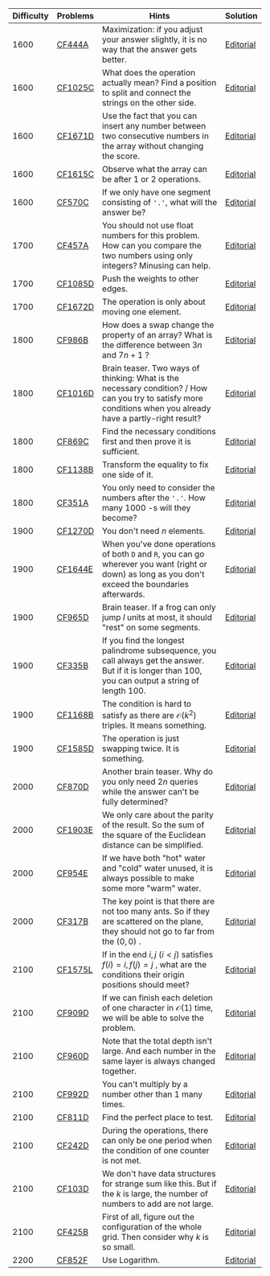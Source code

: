 | Difficulty | Problems | Hints | Solution |
| -------- | -------- | -------- | -------- |
| 1600 | [CF444A](https://codeforces.com/problemset/problem/444/A) | Maximization: if you adjust your answer slightly, it is no way that the answer gets better. | [Editorial](https://github.com/Yawn-Sean/Daily_CF_Problems/blob/main/daily_problems/2024/04/0405/solution/cf444a.md) |
| 1600 | [CF1025C](https://codeforces.com/problemset/problem/1025/C) | What does the operation actually mean? Find a position to split and connect the strings on the other side. | [Editorial](https://github.com/Yawn-Sean/Daily_CF_Problems/blob/main/daily_problems/2024/05/0517/solution/cf1025c.md) |
| 1600 | [CF1671D](https://codeforces.com/problemset/problem/1671/D) | Use the fact that you can insert any number between two consecutive numbers in the array without changing the score. | [Editorial](https://github.com/Yawn-Sean/Daily_CF_Problems/blob/main/daily_problems/2024/05/0531/solution/cf1671d.md) |
| 1600 | [CF1615C](https://codeforces.com/problemset/problem/1615/C) | Observe what the array can be after $1$ or $2$ operations. | [Editorial](https://github.com/Yawn-Sean/Daily_CF_Problems/blob/main/daily_problems/2024/06/0614/solution/cf1615c.md) |
| 1600 | [CF570C](https://codeforces.com/problemset/problem/570/C) | If we only have one segment consisting of `'.'`, what will the answer be? | [Editorial](https://github.com/Yawn-Sean/Daily_CF_Problems/blob/main/daily_problems/2024/07/0705/solution/cf570c.md) |
| 1700 | [CF457A](https://codeforces.com/problemset/problem/457/A) | You should not use float numbers for this problem. How can you compare the two numbers using only integers? Minusing can help. | [Editorial](https://github.com/Yawn-Sean/Daily_CF_Problems/blob/main/daily_problems/2024/04/0403/solution/cf457a.md) |
| 1700 | [CF1085D](https://codeforces.com/problemset/problem/1085/D) | Push the weights to other edges. | [Editorial](https://github.com/Yawn-Sean/Daily_CF_Problems/blob/main/daily_problems/2024/06/0627/solution/cf1085d.md) |
| 1700 | [CF1672D](https://codeforces.com/problemset/problem/1672/D) | The operation is only about moving one element. | [Editorial](https://github.com/Yawn-Sean/Daily_CF_Problems/blob/main/daily_problems/2024/07/0704/solution/cf1672d.md) |
| 1800 | [CF986B](https://codeforces.com/problemset/problem/986/B) | How does a swap change the property of an array? What is the difference between $3n$ and $7n+1$ ? | [Editorial](https://github.com/Yawn-Sean/Daily_CF_Problems/blob/main/daily_problems/2024/03/0325/solution/cf986b.md) |
| 1800 | [CF1016D](https://codeforces.com/problemset/problem/1016/D) | Brain teaser. Two ways of thinking: What is the necessary condition? / How can you try to satisfy more conditions when you already have a partly-right result? | [Editorial](https://github.com/Yawn-Sean/Daily_CF_Problems/blob/main/daily_problems/2024/04/0401/solution/cf1016d.md) |
| 1800 | [CF869C](https://codeforces.com/problemset/problem/869/C) | Find the necessary conditions first and then prove it is sufficient. | [Editorial](https://github.com/Yawn-Sean/Daily_CF_Problems/blob/main/daily_problems/2024/05/0528/solution/cf869c.md) |
| 1800 | [CF1138B](https://codeforces.com/problemset/problem/1138/B) | Transform the equality to fix one side of it. | [Editorial](https://github.com/Yawn-Sean/Daily_CF_Problems/blob/main/daily_problems/2024/07/0709/solution/cf1138b.md) |
| 1800 | [CF351A](https://codeforces.com/problemset/problem/351/A) | You only need to consider the numbers after the `'.'`. How many $1000$ -s will they become? | [Editorial](https://github.com/Yawn-Sean/Daily_CF_Problems/blob/main/daily_problems/2024/07/0723/solution/cf351a.md) |
| 1900 | [CF1270D](https://codeforces.com/problemset/problem/1270/D) | You don't need $n$ elements. | [Editorial](https://github.com/Yawn-Sean/Daily_CF_Problems/blob/main/daily_problems/2024/04/0429/solution/cf1270d.md) |
| 1900 | [CF1644E](https://codeforces.com/problemset/problem/1644/E) | When you've done operations of both `D` and `R`, you can go wherever you want (right or down) as long as you don't exceed the boundaries afterwards. | [Editorial](https://github.com/Yawn-Sean/Daily_CF_Problems/blob/main/daily_problems/2024/05/0507/solution/cf1644e.md) |
| 1900 | [CF965D](https://codeforces.com/problemset/problem/965/D) | Brain teaser. If a frog can only jump $l$ units at most, it should "rest" on some segments. | [Editorial](https://github.com/Yawn-Sean/Daily_CF_Problems/blob/main/daily_problems/2024/05/0514/solution/cf965d.md) |
| 1900 | [CF335B](https://codeforces.com/problemset/problem/335/B) | If you find the longest palindrome subsequence, you call always get the answer. But if it is longer than $100$, you can output a string of length $100$. | [Editorial](https://github.com/Yawn-Sean/Daily_CF_Problems/blob/main/daily_problems/2024/05/0520/solution/cf335b.md) |
| 1900 | [CF1168B](https://codeforces.com/problemset/problem/1168/B) | The condition is hard to satisfy as there are $\mathcal{O}(k^2)$ triples. It means something. | [Editorial](https://github.com/Yawn-Sean/Daily_CF_Problems/blob/main/daily_problems/2024/05/0528/solution/cf1168b.md) |
| 1900 | [CF1585D](https://codeforces.com/problemset/problem/1585/D) | The operation is just swapping twice. It is something. | [Editorial](https://github.com/Yawn-Sean/Daily_CF_Problems/blob/main/daily_problems/2024/07/0708/solution/cf1585d.md) |
| 2000 | [CF870D](https://codeforces.com/problemset/problem/870/D) | Another brain teaser. Why do you only need $2n$ queries while the answer can't be fully determined? | [Editorial](https://github.com/Yawn-Sean/Daily_CF_Problems/blob/main/daily_problems/2024/04/0403/solution/cf870d.md) |
| 2000 | [CF1903E](https://codeforces.com/problemset/problem/1903/E) | We only care about the parity of the result. So the sum of the square of the Euclidean distance can be simplified. | [Editorial](https://github.com/Yawn-Sean/Daily_CF_Problems/blob/main/daily_problems/2024/04/0411/solution/cf1903e.md) |
| 2000 | [CF954E](https://codeforces.com/problemset/problem/954/E) | If we have both "hot" water and "cold" water unused, it is always possible to make some more "warm" water. | [Editorial](https://github.com/Yawn-Sean/Daily_CF_Problems/blob/main/daily_problems/2024/05/0502/solution/cf954e.md) |
| 2000 | [CF317B](https://codeforces.com/problemset/problem/317/B) | The key point is that there are not too many ants. So if they are scattered on the plane, they should not go to far from the $(0, 0)$ . | [Editorial](https://github.com/Yawn-Sean/Daily_CF_Problems/blob/main/daily_problems/2024/06/0619/solution/cf317b.md) |
| 2100 | [CF1575L](https://codeforces.com/problemset/problem/1575/L) | If in the end $i,j\ (i\lt j)$ satisfies $f(i)=i,f(j)=j$ , what are the conditions their origin positions should meet? | [Editorial](https://github.com/Yawn-Sean/Daily_CF_Problems/blob/main/daily_problems/2024/05/0504/solution/cf1575l.md) |
| 2100 | [CF909D](https://codeforces.com/problemset/problem/909/D) | If we can finish each deletion of one character in $\mathcal{O}(1)$ time, we will be able to solve the problem. | [Editorial](https://github.com/Yawn-Sean/Daily_CF_Problems/blob/main/daily_problems/2024/05/0517/solution/cf909d.md) |
| 2100 | [CF960D](https://codeforces.com/problemset/problem/960/D) | Note that the total depth isn't large. And each number in the same layer is always changed together. | [Editorial](https://github.com/Yawn-Sean/Daily_CF_Problems/blob/main/daily_problems/2024/05/0531/solution/cf960d.md) |
| 2100 | [CF992D](https://codeforces.com/problemset/problem/992/D) | You can't multiply by a number other than $1$ many times. | [Editorial](https://github.com/Yawn-Sean/Daily_CF_Problems/blob/main/daily_problems/2024/06/0614/solution/cf992d.md) |
| 2100 | [CF811D](https://codeforces.com/problemset/problem/811/D) | Find the perfect place to test. | [Editorial](https://github.com/Yawn-Sean/Daily_CF_Problems/blob/main/daily_problems/2024/06/0615/solution/cf811d.md) |
| 2100 | [CF242D](https://codeforces.com/problemset/problem/242/D) | During the operations, there can only be one period when the condition of one counter is not met. | [Editorial](https://github.com/Yawn-Sean/Daily_CF_Problems/blob/main/daily_problems/2024/06/0621/solution/cf242d.md) |
| 2100 | [CF103D](https://codeforces.com/problemset/problem/103/D) | We don't have data structures for strange sum like this. But if the $k$ is large, the number of numbers to add are not large. | [Editorial](https://github.com/Yawn-Sean/Daily_CF_Problems/blob/main/daily_problems/2024/07/0705/solution/cf103d.md) |
| 2100 | [CF425B](https://codeforces.com/problemset/problem/425/B) | First of all, figure out the configuration of the whole grid. Then consider why $k$ is so small. | [Editorial](https://github.com/Yawn-Sean/Daily_CF_Problems/blob/main/daily_problems/2024/07/0720/solution/cf425b.md) |
| 2200 | [CF852F](https://codeforces.com/problemset/problem/852/F) | Use Logarithm. | [Editorial](https://github.com/Yawn-Sean/Daily_CF_Problems/blob/main/daily_problems/2024/05/0511/solution/cf852f.md) |